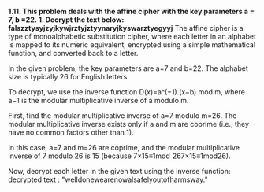 **1.11. This problem deals with the affine cipher with the key parameters a = 7, b =22.**
 **1. Decrypt the text below:**
 **falszztysyjzyjkywjrztyjztyynaryjkyswarztyegyyj**
The affine cipher is a type of monoalphabetic substitution cipher, where each letter in an alphabet is mapped to its numeric equivalent, encrypted using a simple mathematical function, and converted back to a letter.

In the given problem, the key parameters are a=7 and b=22. The alphabet size is typically 26 for English letters.

To decrypt, we use the inverse function D(x)=a^(−1).(x−b) mod m, where a−1 is the modular multiplicative inverse of a modulo m.

First, find the modular multiplicative inverse of a=7 modulo m=26. The modular multiplicative inverse exists only if a and m are coprime (i.e., they have no common factors other than 1).

In this case, a=7 and m=26 are coprime, and the modular multiplicative inverse of 7 modulo 26 is 15 (because 7×15≡1mod  267×15≡1mod26).

Now, decrypt each letter in the given text using the inverse function:
 decrypted text : "welldonewearenowalsafelyoutofharmsway."

